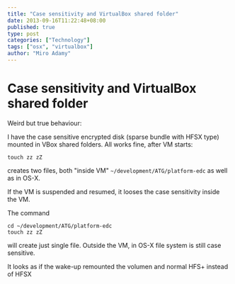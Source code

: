 ```yaml
---
title: "Case sensitivity and VirtualBox shared folder"
date: 2013-09-16T11:22:48+08:00
published: true
type: post
categories: ["Technology"]
tags: ["osx", "virtualbox"]
author: "Miro Adamy"
---
```


# Case sensitivity and VirtualBox shared folder

Weird but true behaviour:

I have the case sensitive encrypted disk (sparse bundle with HFSX type) mounted in VBox shared folders. All works fine, after VM starts:

```
touch zz zZ
```

creates two files, both "inside VM" `~/development/ATG/platform-edc` as well as in OS-X.

If the VM is suspended and resumed, it looses the case sensitivity inside the VM. 

The command

```
cd ~/development/ATG/platform-edc
touch zz zZ
```

will create just single file. Outside the VM, in OS-X file system is still case sensitive. 

It looks as if the wake-up remounted the volumen and normal HFS+ instead of HFSX